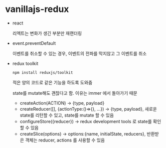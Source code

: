 # vanillajs-redux

- react

  리엑트는 변화가 생긴 부분만 재랜더링

- event.preventDefault

  이벤트를 취소할 수 있는 경우, 이벤트의 전파를 막지않고 그 이벤트를 취소

- redux toolkit

  `npm install reduxjs/toolkit`

  적은 양의 코드로 같은 기능을 하도록 도와줌

  state를 mutate해도 괜찮다고 함. 이유는 immer 에서 돌아가기 때문

  - createAction(ACTION) -> {type, payload}
  - createReducer([], {actionType:()=>{}, ...}) -> {type, payload}, 새로운 state를 리턴할 수 있고, state를 mutate 할 수 있음
  - configureStore({reducer}) -> redux development tools 로 state를 확인할 수 있음
  - createSlice(options) -> options:{name, initialState, reducers}, 반환받은 객체는 reducer, actions 를 사용할 수 있음
